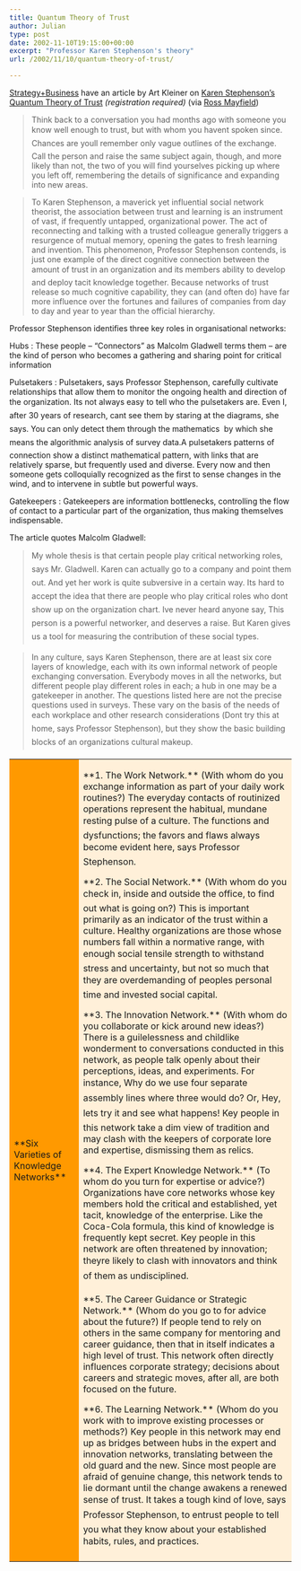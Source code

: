 ```yaml
---
title: Quantum Theory of Trust
author: Julian
type: post
date: 2002-11-10T19:15:00+00:00
excerpt: "Professor Karen Stephenson's theory"
url: /2002/11/10/quantum-theory-of-trust/

---
```

[Strategy+Business][1] have an article by Art Kleiner on [Karen Stephenson&#8217;s Quantum Theory of Trust][2] _(registration required)_ (via [Ross Mayfield][3])

> Think back to a conversation you had months ago with someone you know well enough to trust, but with whom you havent spoken since. Chances are youll remember only vague outlines of the exchange. Call the person and raise the same subject again, though, and more likely than not, the two of you will find yourselves picking up where you left off, remembering the details of significance and expanding into new areas.
  
> To Karen Stephenson, a maverick yet influential social network theorist, the association between trust and learning is an instrument of vast, if frequently untapped, organizational power. The act of reconnecting and talking with a trusted colleague generally triggers a resurgence of mutual memory, opening the gates to fresh learning and invention. This phenomenon, Professor Stephenson contends, is just one example of the direct cognitive connection between the amount of trust in an organization and its members ability to develop and deploy tacit knowledge together. Because networks of trust release so much cognitive capability, they can (and often do) have far more influence over the fortunes and failures of companies from day to day and year to year than the official hierarchy.

<!--more-->


  
Professor Stephenson identifies three key roles in organisational networks:

Hubs
:   These people &#8211; &#8220;Connectors&#8221; as Malcolm Gladwell terms them &#8211; are the kind of person who becomes a gathering and sharing point for critical information

Pulsetakers
:   Pulsetakers, says Professor Stephenson, carefully cultivate relationships that allow them to monitor the ongoing health and direction of the organization. Its not always easy to tell who the pulsetakers are. Even I, after 30 years of research, cant see them by staring at the diagrams, she says. You can only detect them through the mathematics  by which she means the algorithmic analysis of survey data.A pulsetakers patterns of connection show a distinct mathematical pattern, with links that are relatively sparse, but frequently used and diverse. Every now and then someone gets colloquially recognized as the first to sense changes in the wind, and to intervene in subtle but powerful ways. 

Gatekeepers
:   Gatekeepers are information bottlenecks, controlling the flow of contact to a particular part of the organization, thus making themselves indispensable.

The article quotes Malcolm Gladwell:

> My whole thesis is that certain people play critical networking roles, says Mr. Gladwell. Karen can actually go to a company and point them out. And yet her work is quite subversive in a certain way. Its hard to accept the idea that there are people who play critical roles who dont show up on the organization chart. Ive never heard anyone say, This person is a powerful networker, and deserves a raise. But Karen gives us a tool for measuring the contribution of these social types.

> In any culture, says Karen Stephenson, there are at least six core layers of knowledge, each with its own informal network of people exchanging conversation. Everybody moves in all the networks, but different people play different roles in each; a hub in one may be a gatekeeper in another. The questions listed here are not the precise questions used in surveys. These vary on the basis of the needs of each workplace and other research considerations (Dont try this at home, says Professor Stephenson), but they show the basic building blocks of an organizations cultural makeup.

<TABLE cellSpacing=0 cellPadding=4 width="100%" border=0>
  

  



  
<TD bgColor=#ff9900>
  
<P class=articletextbold>**Six Varieties of Knowledge Networks**</P></TD>
  



  
<TD bgColor=#fff0d9>
  
<P class=articletext></P>
  
<P class=articletext><SPAN class=articletextbold>**1. The Work Network.** </SPAN>(With whom do you exchange information as part of your daily work routines?) The everyday contacts of routinized operations represent the habitual, mundane resting pulse of a culture. The functions and dysfunctions; the favors and flaws always become evident here, says Professor Stephenson.</P>
  
<P class=articletext><SPAN class=articletextbold>**2. The Social Network.** </SPAN>(With whom do you check in, inside and outside the office, to find out what is going on?) This is important primarily as an indicator of the trust within a culture. Healthy organizations are those whose numbers fall within a normative range, with enough social tensile strength to withstand stress and uncertainty, but not so much that they are overdemanding of peoples personal time and invested social capital.</P>
  
<P class=articletext><SPAN class=articletextbold>**3. The Innovation Network.** </SPAN>(With whom do you collaborate or kick around new ideas?) There is a guilelessness and childlike wonderment to conversations conducted in this network, as people talk openly about their perceptions, ideas, and experiments. For instance, Why do we use four separate assembly lines where three would do? Or, Hey, lets try it and see what happens! Key people in this network take a dim view of tradition and may clash with the keepers of corporate lore and expertise, dismissing them as relics.</P>
  
<P class=articletext><SPAN class=articletextbold>**4. The Expert Knowledge Network.** </SPAN>(To whom do you turn for expertise or advice?) Organizations have core networks whose key members hold the critical and established, yet tacit, knowledge of the enterprise. Like the Coca-Cola formula, this kind of knowledge is frequently kept secret. Key people in this network are often threatened by innovation; theyre likely to clash with innovators and think of them as undisciplined.</P>
  
<P class=articletext><SPAN class=articletextbold>**5. The Career Guidance or Strategic Network.** </SPAN>(Whom do you go to for advice about the future?) If people tend to rely on others in the same company for mentoring and career guidance, then that in itself indicates a high level of trust. This network often directly influences corporate strategy; decisions about careers and strategic moves, after all, are both focused on the future.</P>
  
<P class=articletext><SPAN class=articletextbold>**6. The Learning Network.** </SPAN>(Whom do you work with to improve existing processes or methods?) Key people in this network may end up as bridges between hubs in the expert and innovation networks, translating between the old guard and the new. Since most people are afraid of genuine change, this network tends to lie dormant until the change awakens a renewed sense of trust. It takes a tough kind of love, says Professor Stephenson, to entrust people to tell you what they know about your established habits, rules, and practices.</P></TD></TABLE>

 [1]: http://www.strategy-business.com/
 [2]: http://www.strategy-business.com/press/prnt/?ptag-ps=&art=9056282&pg=0&format=print "Karen Stephenson's Quantum Theory of Trust"
 [3]: http://radio.weblogs.com/0114726/